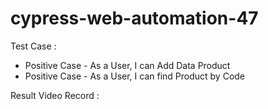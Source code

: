 # cypress-web-automation-47

Test Case :

- Positive Case - As a User, I can Add Data Product
- Positive Case - As a User, I can find Product by Code

Result Video Record :
